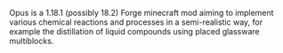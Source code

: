 Opus is a 1.18.1 (possibly 18.2) Forge minecraft mod aiming to implement various chemical reactions and processes in a semi-realistic way, for example the distillation of liquid compounds using placed glassware multiblocks.
